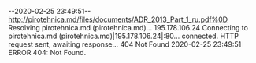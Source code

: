 --2020-02-25 23:49:51--  http://pirotehnica.md/files/documents/ADR_2013_Part_1_ru.pdf%0D
Resolving pirotehnica.md (pirotehnica.md)... 195.178.106.24
Connecting to pirotehnica.md (pirotehnica.md)|195.178.106.24|:80... connected.
HTTP request sent, awaiting response... 404 Not Found
2020-02-25 23:49:51 ERROR 404: Not Found.

